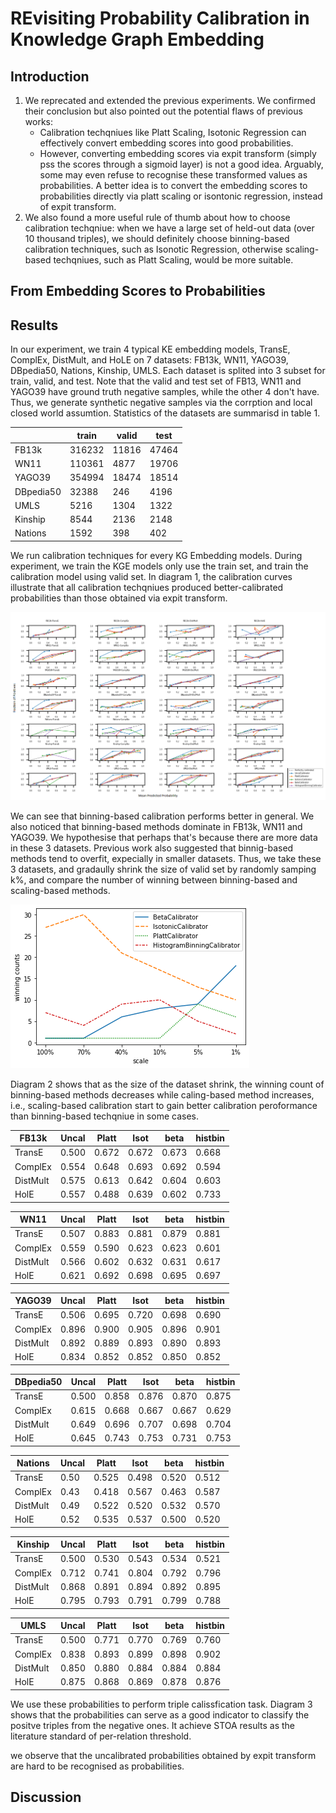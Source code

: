 # REvisiting Probability Calibration in Knowledge Graph Embedding

## Introduction



1. We reprecated and extended the previous experiments. We confirmed their conclusion but also pointed out the potential flaws of previous works:
    - Calibration techqniues like Platt Scaling, Isotonic Regression can effectively convert embedding scores into good probabilities.
    - However, converting embedding scores via expit transform (simply pss the scores through a sigmoid layer) is not a good idea. Arguably, some may even refuse to recognise these transformed values as probabilities. A better idea is to convert the embedding scores to probabilities directly via platt scaling or isontonic regression, instead of expit transform.
2. We also found a more useful rule of thumb about how to choose calibration techqniue: when we have a large set of held-out data (over 10 thousand triples), we should definitely choose binning-based calibration techniques, such as Isonotic Regression, otherwise scaling-based techqniues, such as Platt Scaling, would be more suitable. 


## From Embedding Scores to Probabilities


## Results

In our experiment, we train 4 typical KE embedding models, TransE, ComplEx, DistMult, and HoLE on 7 datasets: FB13k, WN11, YAGO39, DBpedia50, Nations, Kinship, UMLS. Each dataset is splited into 3 subset for train, valid, and test. Note that the valid and test set of FB13, WN11 and YAGO39 have ground truth negative samples, while the other 4 don't have. Thus, we generate synthetic negative samples via the corrption and local closed world assumtion. Statistics of the datasets are summarisd in table 1.

|           | train  | valid | test  |
|-----------|--------|-------|-------|
| FB13k     | 316232 | 11816 | 47464 |
| WN11      | 110361 | 4877  | 19706 |
| YAGO39    | 354994 | 18474 | 18514 |
| DBpedia50 | 32388  | 246   | 4196  |
| UMLS      | 5216   | 1304  | 1322  |
| Kinship   | 8544   | 2136  | 2148  |
| Nations   | 1592   | 398   | 402   |

We run calibration techniques for every KG Embedding models. During experiment, we train the KGE models only use the train set, and train the calibration model using valid set. In diagram 1, the calibration curves illustrate that all calibration techqniues produced better-calibrated probabilities than those obtained via expit transform.

![diagram 1](curves2.png)

We can see that binning-based calibration performs better in general. We also noticed that binning-based methods dominate in FB13k, WN11 and YAGO39. We hypothesise that perhaps that's because there are more data in these 3 datasets. Previous work also suggested that binnig-based methods tend to overfit, expecially in smaller datasets. Thus, we take these 3 datasets, and gradaully shrink the size of valid set by randomly samping k%, and compare the number of winning between binning-based and scaling-based methods. 

![Diagram 2](shrink2.png)

Diagram 2 shows that as the size of the dataset shrink, the winning count of binning-based methods decreases while caling-based method increases, i.e., scaling-based calibration start to gain better calibration peroformance than binning-based techqniue in some cases.

| FB13k     | Uncal | Platt | Isot  | beta  | histbin |
|-----------|-------|-------|-------|-------|---------|
| TransE    | 0.500 | 0.672 | 0.672 | 0.673 | 0.668   |
| ComplEx   | 0.554 | 0.648 | 0.693 | 0.692 | 0.594   |
| DistMult  | 0.575 | 0.613 | 0.642 | 0.604 | 0.603   |
| HolE      | 0.557 | 0.488 | 0.639 | 0.602 | 0.733   |


| WN11      | Uncal | Platt | Isot  | beta  | histbin |
|-----------|-------|-------|-------|-------|---------|
| TransE    | 0.507 | 0.883 | 0.881 | 0.879 | 0.881   |
| ComplEx   | 0.559 | 0.590 | 0.623 | 0.623 | 0.601   |
| DistMult  | 0.566 | 0.602 | 0.632 | 0.631 | 0.617   |
| HolE      | 0.621 | 0.692 | 0.698 | 0.695 | 0.697   |


| YAGO39    | Uncal | Platt | Isot  | beta  | histbin |
|-----------|-------|-------|-------|-------|---------|
| TransE    | 0.506 | 0.695 | 0.720 | 0.698 | 0.690   |
| ComplEx   | 0.896 | 0.900 | 0.905 | 0.896 | 0.901   |
| DistMult  | 0.892 | 0.889 | 0.893 | 0.890 | 0.893   |
| HolE      | 0.834 | 0.852 | 0.852 | 0.850 | 0.852   |


| DBpedia50 | Uncal | Platt | Isot  | beta  | histbin |
|-----------|-------|-------|-------|-------|---------|
| TransE    | 0.500 | 0.858 | 0.876 | 0.870 | 0.875   |
| ComplEx   | 0.615 | 0.668 | 0.667 | 0.667 | 0.629   |
| DistMult  | 0.649 | 0.696 | 0.707 | 0.698 | 0.704   |
| HolE      | 0.645 | 0.743 | 0.753 | 0.731 | 0.753   |


| Nations   | Uncal | Platt | Isot  | beta  | histbin |
|-----------|-------|-------|-------|-------|---------|
| TransE    | 0.50  | 0.525 | 0.498 | 0.520 | 0.512   |
| ComplEx   | 0.43  | 0.418 | 0.567 | 0.463 | 0.587   |
| DistMult  | 0.49  | 0.522 | 0.520 | 0.532 | 0.570   |
| HolE      | 0.52  | 0.535 | 0.537 | 0.500 | 0.520   |


| Kinship   | Uncal | Platt | Isot  | beta  | histbin |
|-----------|-------|-------|-------|-------|---------|
| TransE    | 0.500 | 0.530 | 0.543 | 0.534 | 0.521   |
| ComplEx   | 0.712 | 0.741 | 0.804 | 0.792 | 0.796   |
| DistMult  | 0.868 | 0.891 | 0.894 | 0.892 | 0.895   |
| HolE      | 0.795 | 0.793 | 0.791 | 0.799 | 0.788   |


| UMLS      | Uncal | Platt | Isot  | beta  | histbin |
|-----------|-------|-------|-------|-------|---------|
| TransE    | 0.500 | 0.771 | 0.770 | 0.769 | 0.760   |
| ComplEx   | 0.838 | 0.893 | 0.899 | 0.898 | 0.902   |
| DistMult  | 0.850 | 0.880 | 0.884 | 0.884 | 0.884   |
| HolE      | 0.875 | 0.868 | 0.869 | 0.878 | 0.876   |



We use these probabilities to perform triple calissfication task. Diagram 3 shows that the probabilities can serve as a good indicator to classify the positve triples from the negative ones. It achieve STOA results as the literature standard of per-relation threshold. 



we observe that the uncalibrated probabilities obtained by expit transform are hard to be recognised as probabilities.


## Discussion
